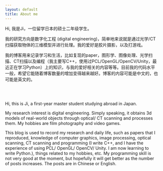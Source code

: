 ```yaml
---
layout: default
title: About me
---
```




Hi, 我是Ji，一位留学日本的硕士二年级学生。

我的研究方向是数字化工程 (digital engineering)，简单地来说就是通过光学/CT扫描获取物体的三维模型并进行处理。我的爱好是胶片摄影，以及打游戏。

我的博客用来记录学习和生活，比如复现的paper，图形学、图像处理、光学扫描、CT扫描以及编程（我主要写C++，使用过PCL/OpenGL/OpenCV/Unity，最近正在学习Python）上的知识，与我的爱好相关的内容等等。目前我的代码水平一般，希望它能随着博客数量的增加变得越来越好。博客的内容可能是中文的，也可能是英文的。


<br>
<br>

Hi, this is Ji, a first-year master student studying abroad in Japan. 

My research interest is digital engineering. Simply speaking, it obtains 3d models of real-world objects through optical/ CT scanning and processes them. My hobbies are film photography and video games. 

This blog is used to record my research and daily life, such as papers that I reproduced, knowledge of computer graphics, image processing, optical scanning, CT scanning and programming (I write C++, and I have the experience of using PCL/ OpenGL/ OpenCV/ Unity. I am now learning to write Python.), things related to my hobbies, etc. My programming skill is not very good at the moment, but hopefully it will get better as the number of posts increases. The posts are in Chinese or English. 


